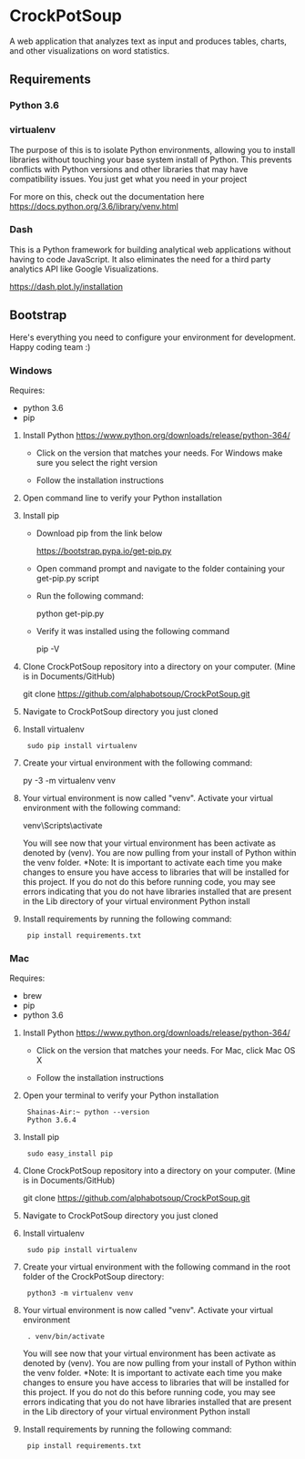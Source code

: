 # CrockPotSoup

A web application that analyzes text as input and produces tables, charts, and other visualizations
on word statistics.

## Requirements
### Python 3.6 


### virtualenv
The purpose of this is to isolate Python environments,
allowing you to install libraries without touching your base system install
of Python. This prevents conflicts with Python versions and other libraries
that may have compatibility issues. You just get what you need in your project

For more on this, check out the documentation here
https://docs.python.org/3.6/library/venv.html


### Dash
This is a Python framework for building analytical web applications without 
having to code JavaScript. It also eliminates the need for a third party analytics
API like Google Visualizations.

https://dash.plot.ly/installation


## Bootstrap 
Here's everything you need to configure your environment for development. Happy coding team :)

### Windows
Requires:
- python 3.6
- pip

1. Install Python
https://www.python.org/downloads/release/python-364/

    - Click on the version that matches your needs. For Windows make sure you select the right version
	
    - Follow the installation instructions

2. Open command line to verify your Python installation

3. Install pip 

    - Download pip from the link below
    
        https://bootstrap.pypa.io/get-pip.py
        
    - Open command prompt and navigate to the folder containing your get-pip.py script
    
    - Run the following command:
        
        python get-pip.py
        
    - Verify it was installed using the following command
    
        pip -V
        
4. Clone CrockPotSoup repository into a directory on your computer. (Mine is in Documents/GitHub)

    git clone https://github.com/alphabotsoup/CrockPotSoup.git

5. Navigate to CrockPotSoup directory you just cloned

6. Install virtualenv

        sudo pip install virtualenv
        
7. Create your virtual environment with the following command:

    py -3 -m virtualenv venv

8. Your virtual environment is now called "venv". Activate your virtual environment with the
following command:

    venv\Scripts\activate
     
    You will see now that your virtual environment has been activate as denoted by (venv). 
    You are now pulling from your install of Python within the venv folder.
    *Note: It is important to activate each time you make changes to ensure you have access to libraries that will be     installed for this project. If you do not do this before running code, you may see errors indicating that you do not have libraries installed that are present in the Lib directory of your virtual environment Python install

9. Install requirements by running the following command:
        
        pip install requirements.txt

### Mac
Requires:
- brew
- pip
- python 3.6

1. Install Python
https://www.python.org/downloads/release/python-364/

    - Click on the version that matches your needs. For Mac, click Mac OS X
	
    - Follow the installation instructions

2. Open your terminal to verify your Python installation

        Shainas-Air:~ python --version
        Python 3.6.4

3. Install pip 

        sudo easy_install pip

4. Clone CrockPotSoup repository into a directory on your computer. (Mine is in Documents/GitHub)

    git clone https://github.com/alphabotsoup/CrockPotSoup.git

5. Navigate to CrockPotSoup directory you just cloned

6. Install virtualenv

        sudo pip install virtualenv

7. Create your virtual environment with the following command in the root folder of the CrockPotSoup directory:

        python3 -m virtualenv venv


8. Your virtual environment is now called "venv". Activate your virtual environment 
    
        . venv/bin/activate
    
    You will see now that your virtual environment has been activate as denoted by (venv). 
    You are now pulling from your install of Python within the venv folder.
    *Note: It is important to activate each time you make changes to ensure you have access to libraries that will be installed for this project. If you do not do this before running code, you may see errors indicating that you do not have libraries installed that are present in the Lib directory of your virtual environment Python install

    

9. Install requirements by running the following command:
        
        pip install requirements.txt


     

